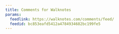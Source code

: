 ```yaml
---
title: Comments for Walknotes
params:
  feedlink: https://walknotes.com/comments/feed/
  feedid: bc853eafd5412a4784934682bc199fe5
---
```

